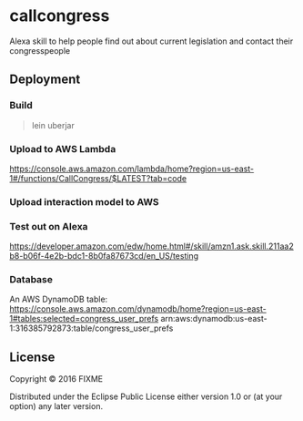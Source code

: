 # callcongress

Alexa skill to help people find out about current legislation and contact their congresspeople

## Deployment

### Build
> lein uberjar


### Upload to AWS Lambda

https://console.aws.amazon.com/lambda/home?region=us-east-1#/functions/CallCongress/$LATEST?tab=code

### Upload interaction model to AWS




### Test out on Alexa

https://developer.amazon.com/edw/home.html#/skill/amzn1.ask.skill.211aa2b8-b06f-4e2b-bdc1-8b0fa87673cd/en_US/testing

### Database

An AWS DynamoDB table: https://console.aws.amazon.com/dynamodb/home?region=us-east-1#tables:selected=congress_user_prefs
arn:aws:dynamodb:us-east-1:316385792873:table/congress_user_prefs

## License

Copyright © 2016 FIXME

Distributed under the Eclipse Public License either version 1.0 or (at
your option) any later version.
